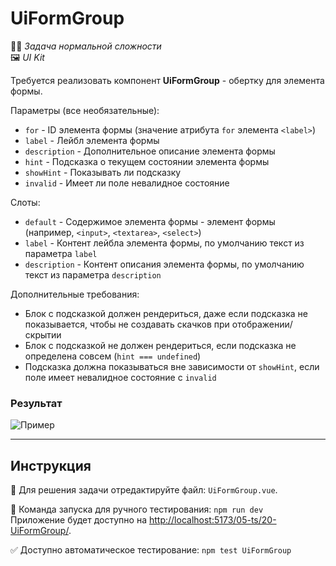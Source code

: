 # UiFormGroup

👷🏻 _Задача нормальной сложности_\
🖼️ _UI Kit_

<!--start_statement-->

Требуется реализовать компонент **UiFormGroup** - обертку для элемента формы.

Параметры (все необязательные):
- `for` - ID элемента формы (значение атрибута `for` элемента `<label>`)
- `label` - Лейбл элемента формы
- `description` - Дополнительное описание элемента формы
- `hint` - Подсказка о текущем состоянии элемента формы
- `showHint` - Показывать ли подсказку
- `invalid` - Имеет ли поле невалидное состояние

Слоты:
- `default` - Содержимое элемента формы - элемент формы (например, `<input>`, `<textarea>`, `<select>`)
- `label` - Контент лейбла элемента формы, по умолчанию текст из параметра `label`
- `description` - Контент описания элемента формы, по умолчанию текст из параметра `description`

Дополнительные требования:
- Блок с подсказкой должен рендериться, даже если подсказка не показывается, чтобы не создавать скачков при отображении/скрытии
- Блок с подсказкой не должен рендериться, если подсказка не определена совсем (`hint === undefined`)
- Подсказка должна показываться вне зависимости от `showHint`, если поле имеет невалидное состояние c `invalid`

### Результат

<img src="https://i.imgur.com/GTJpv9A.png" alt="Пример" />

<!--end_statement-->

---

## Инструкция

📝 Для решения задачи отредактируйте файл: `UiFormGroup.vue`.

🚀 Команда запуска для ручного тестирования: `npm run dev`\
Приложение будет доступно
на [http://localhost:5173/05-ts/20-UiFormGroup/](http://localhost:5173/05-ts/20-UiFormGroup/).

✅ Доступно автоматическое тестирование: `npm test UiFormGroup`
